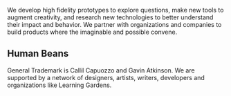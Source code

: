 We develop high fidelity prototypes to explore questions, make new tools to augment creativity, and research new technologies to better understand their impact and behavior. We partner with organizations and companies to build products where the imaginable and possible convene.

## Human Beans

General Trademark is Callil Capuozzo and Gavin Atkinson. We are supported by a network of designers, artists, writers, developers and organizations like Learning Gardens.
